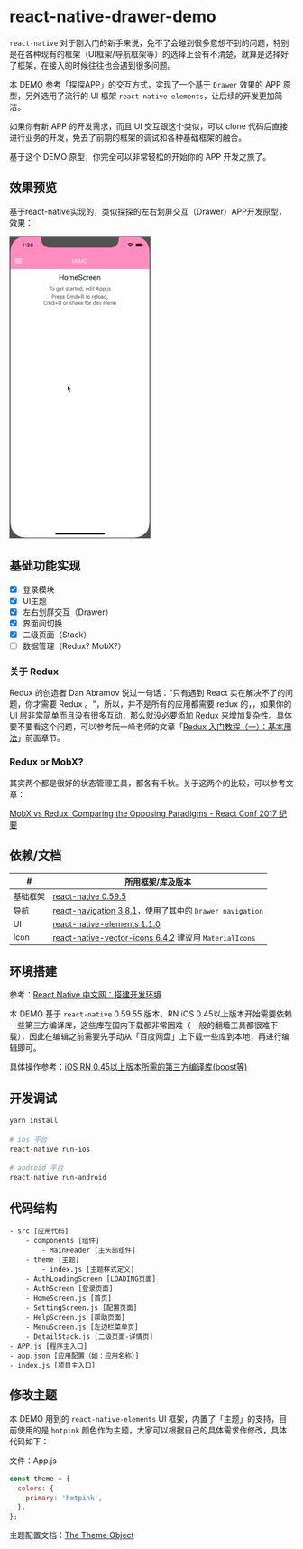 # react-native-drawer-demo

`react-native` 对于刚入门的新手来说，免不了会碰到很多意想不到的问题，特别是在各种现有的框架（UI框架/导航框架等）的选择上会有不清楚，就算是选择好了框架，在接入的时候往往也会遇到很多问题。

本 DEMO 参考「探探APP」的交互方式，实现了一个基于 `Drawer` 效果的 APP 原型，另外选用了流行的 UI 框架 `react-native-elements`，让后续的开发更加简洁。

如果你有新 APP 的开发需求，而且 UI 交互跟这个类似，可以 clone 代码后直接进行业务的开发，免去了前期的框架的调试和各种基础框架的融合。

基于这个 DEMO 原型，你完全可以非常轻松的开始你的 APP 开发之旅了。

## 效果预览

基于react-native实现的，类似探探的左右划屏交互（Drawer）APP开发原型，效果：

<img width="250px" src="https://raw.githubusercontent.com/diamont1001/react-native-drawer-demo/master/docs/images/preview.gif" />

## 基础功能实现

- [x] 登录模块
- [x] UI主题
- [x] 左右划屏交互（Drawer）
- [x] 界面间切换
- [x] 二级页面（Stack）
- [ ] 数据管理（Redux? MobX?）

### 关于 Redux

Redux 的创造者 Dan Abramov 说过一句话："只有遇到 React 实在解决不了的问题，你才需要 Redux 。"，所以，并不是所有的应用都需要 redux 的，，如果你的 UI 层非常简单而且没有很多互动，那么就没必要添加 Redux 来增加复杂性。具体要不要看这个问题，可以参考阮一峰老师的文章「[Redux 入门教程（一）：基本用法](http://www.ruanyifeng.com/blog/2016/09/redux_tutorial_part_one_basic_usages.html)」前面章节。

### Redux or MobX?

其实两个都是很好的状态管理工具，都各有千秋。关于这两个的比较，可以参考文章：

[MobX vs Redux: Comparing the Opposing Paradigms - React Conf 2017 纪要](https://zhuanlan.zhihu.com/p/25989654)

## 依赖/文档

| # | 所用框架/库及版本 |
| ------ | ------ |
| 基础框架 | [react-native 0.59.5](https://github.com/facebook/react-native) |
| 导航 | [react-navigation 3.8.1](https://reactnavigation.org/en/)，使用了其中的 `Drawer navigation` |
| UI | [react-native-elements 1.1.0](https://github.com/react-native-training/react-native-elements) |
| Icon | [react-native-vector-icons 6.4.2](https://oblador.github.io/react-native-vector-icons/) 建议用 `MaterialIcons` |

## 环境搭建

参考：[React Native 中文网：搭建开发环境](https://reactnative.cn/docs/getting-started/)

本 DEMO 基于 `react-native` 0.59.55 版本，RN iOS 0.45以上版本开始需要依赖一些第三方编译库，这些库在国内下载都非常困难（一般的翻墙工具都很难下载），因此在编辑之前需要先手动从「百度网盘」上下载一些库到本地，再进行编辑即可。

具体操作参考：[iOS RN 0.45以上版本所需的第三方编译库(boost等)](http://bbs.reactnative.cn/topic/4301/ios-rn-0-45%E4%BB%A5%E4%B8%8A%E7%89%88%E6%9C%AC%E6%89%80%E9%9C%80%E7%9A%84%E7%AC%AC%E4%B8%89%E6%96%B9%E7%BC%96%E8%AF%91%E5%BA%93-boost%E7%AD%89)

## 开发调试

```bash
yarn install

# ios 平台
react-native run-ios

# android 平台
react-native run-android
```

## 代码结构

```
- src [应用代码]
    - components [组件]
        - MainHeader [主头部组件]
    - theme [主题]
        - index.js [主题样式定义]
    - AuthLoadingScreen [LOADING页面]
    - AuthScreen [登录页面]
    - HomeScreen.js [首页]
    - SettingScreen.js [配置页面]
    - HelpScreen.js [帮助页面]
    - MenuScreen.js [左边栏菜单页]
    - DetailStack.js [二级页面-详情页]
- APP.js [程序主入口]
- app.json [应用配置（如：应用名称）]
- index.js [项目主入口]
```

## 修改主题

本 DEMO 用到的 `react-native-elements` UI 框架，内置了「主题」的支持，目前使用的是 `hotpink` 颜色作为主题，大家可以根据自己的具体需求作修改，具体代码如下：

文件：App.js

```js
const theme = {
  colors: {
    primary: 'hotpink',
  },
};
```

主题配置文档：[The Theme Object](https://react-native-training.github.io/react-native-elements/docs/customization.html#the-theme-object)
